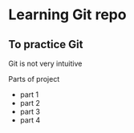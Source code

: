 # Learning Git repo

## To practice Git
Git is not very intuitive

Parts of project
- part 1
- part 2
- part 3
- part 4
